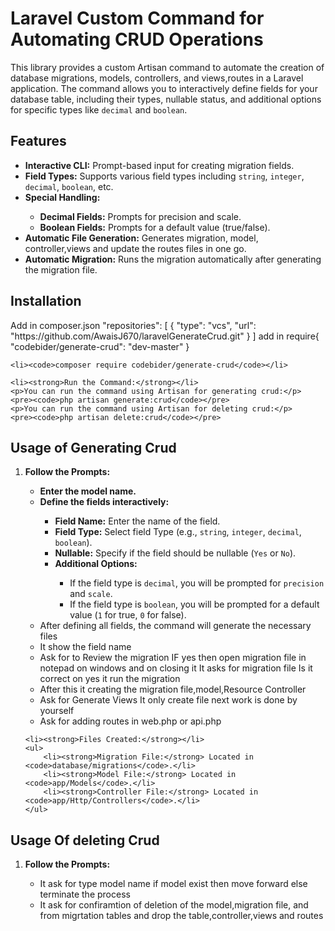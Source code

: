 
<h1>Laravel Custom Command for Automating CRUD Operations</h1>
<p>This library provides a custom Artisan command to automate the creation of database migrations, models, controllers, and views,routes in a Laravel application. The command allows you to interactively define fields for your database table, including their types, nullable status, and additional options for specific types like <code>decimal</code> and <code>boolean</code>.</p>

<h2>Features</h2>
<ul>
    <li><strong>Interactive CLI:</strong> Prompt-based input for creating migration fields.</li>
    <li><strong>Field Types:</strong> Supports various field types including <code>string</code>, <code>integer</code>, <code>decimal</code>, <code>boolean</code>, etc.</li>
    <li><strong>Special Handling:</strong></li>
    <ul>
        <li><strong>Decimal Fields:</strong> Prompts for precision and scale.</li>
        <li><strong>Boolean Fields:</strong> Prompts for a default value (true/false).</li>
    </ul>
    <li><strong>Automatic File Generation:</strong> Generates migration, model, controller,views and update the routes files in one go.</li>
    <li><strong>Automatic Migration:</strong> Runs the migration automatically after generating the migration file.</li>
</ul>

<h2>Installation</h2>
    Add in composer.json
    "repositories": [
            {
                "type": "vcs",
                "url": "https://github.com/AwaisJ670/laravelGenerateCrud.git"
            }
        ]
    add in require{
                "codebider/generate-crud": "dev-master"
    }

    <li><code>composer require codebider/generate-crud</code></li>

    <li><strong>Run the Command:</strong></li>
    <p>You can run the command using Artisan for generating crud:</p>
    <pre><code>php artisan generate:crud</code></pre>
    <p>You can run the command using Artisan for deleting crud:</p>
    <pre><code>php artisan delete:crud</code></pre>
</ol>

<h2>Usage of Generating Crud</h2>
<ol>
    <li><strong>Follow the Prompts:</strong></li>
    <ul>
        <li><strong>Enter the model name.</strong></li>
        <li><strong>Define the fields interactively:</strong></li>
        <ul>
            <li><strong>Field Name:</strong> Enter the name of the field.</li>
            <li><strong>Field Type:</strong> Select field Type (e.g., <code>string</code>, <code>integer</code>, <code>decimal</code>, <code>boolean</code>).</li>
            <li><strong>Nullable:</strong> Specify if the field should be nullable (<code>Yes</code> or <code>No</code>).</li>
            <li><strong>Additional Options:</strong></li>
            <ul>
                <li>If the field type is <code>decimal</code>, you will be prompted for <code>precision</code> and <code>scale</code>.</li>
                <li>If the field type is <code>boolean</code>, you will be prompted for a default value (<code>1</code> for true, <code>0</code> for false).</li>
            </ul>
        </ul>
        <li>After defining all fields, the command will generate the necessary files</li>
        <li>It show the field name</li>
        <li>Ask for to Review the migration IF yes then open migration file in notepad on windows and on closing it It asks for migration file Is it correct on yes it run the migration</li>
        <li>After this it creating the migration file,model,Resource Controller</li>
        <li>Ask for Generate Views It only create file next work is done by yourself</li>
        <li>Ask for adding routes in web.php or api.php</li>
    </ul>

    <li><strong>Files Created:</strong></li>
    <ul>
        <li><strong>Migration File:</strong> Located in <code>database/migrations</code>.</li>
        <li><strong>Model File:</strong> Located in <code>app/Models</code>.</li>
        <li><strong>Controller File:</strong> Located in <code>app/Http/Controllers</code>.</li>
    </ul>
</ol>
<h2>Usage Of deleting Crud</h2>
<ol>
<li><strong>Follow the Prompts:</strong></li>
<ul>
<li>It ask for type model name if model exist then move forward else terminate the process</li>
<li>It ask for confiramtion of deletion of the model,migration file, and from migrtation tables and drop the table,controller,views and routes</li>
</ul>
</ol>




